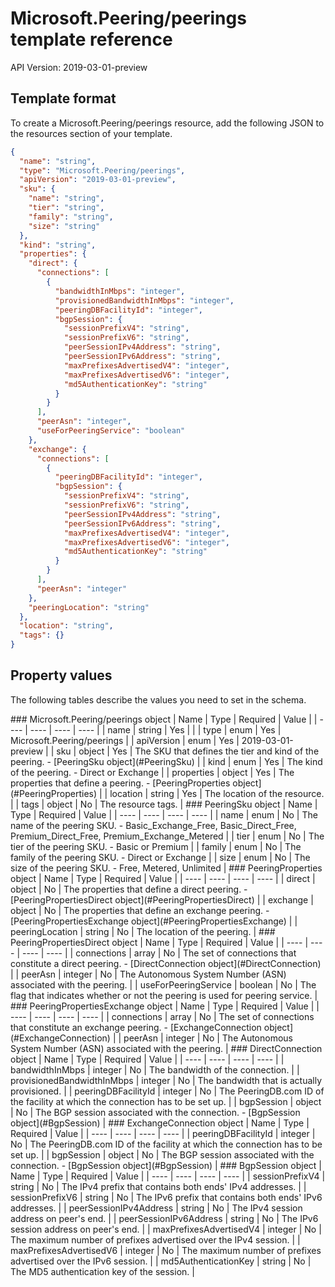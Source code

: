 # Microsoft.Peering/peerings template reference
API Version: 2019-03-01-preview
## Template format

To create a Microsoft.Peering/peerings resource, add the following JSON to the resources section of your template.

```json
{
  "name": "string",
  "type": "Microsoft.Peering/peerings",
  "apiVersion": "2019-03-01-preview",
  "sku": {
    "name": "string",
    "tier": "string",
    "family": "string",
    "size": "string"
  },
  "kind": "string",
  "properties": {
    "direct": {
      "connections": [
        {
          "bandwidthInMbps": "integer",
          "provisionedBandwidthInMbps": "integer",
          "peeringDBFacilityId": "integer",
          "bgpSession": {
            "sessionPrefixV4": "string",
            "sessionPrefixV6": "string",
            "peerSessionIPv4Address": "string",
            "peerSessionIPv6Address": "string",
            "maxPrefixesAdvertisedV4": "integer",
            "maxPrefixesAdvertisedV6": "integer",
            "md5AuthenticationKey": "string"
          }
        }
      ],
      "peerAsn": "integer",
      "useForPeeringService": "boolean"
    },
    "exchange": {
      "connections": [
        {
          "peeringDBFacilityId": "integer",
          "bgpSession": {
            "sessionPrefixV4": "string",
            "sessionPrefixV6": "string",
            "peerSessionIPv4Address": "string",
            "peerSessionIPv6Address": "string",
            "maxPrefixesAdvertisedV4": "integer",
            "maxPrefixesAdvertisedV6": "integer",
            "md5AuthenticationKey": "string"
          }
        }
      ],
      "peerAsn": "integer"
    },
    "peeringLocation": "string"
  },
  "location": "string",
  "tags": {}
}
```
## Property values

The following tables describe the values you need to set in the schema.

<a id="Microsoft.Peering/peerings" />
### Microsoft.Peering/peerings object
|  Name | Type | Required | Value |
|  ---- | ---- | ---- | ---- |
|  name | string | Yes |  |
|  type | enum | Yes | Microsoft.Peering/peerings |
|  apiVersion | enum | Yes | 2019-03-01-preview |
|  sku | object | Yes | The SKU that defines the tier and kind of the peering. - [PeeringSku object](#PeeringSku) |
|  kind | enum | Yes | The kind of the peering. - Direct or Exchange |
|  properties | object | Yes | The properties that define a peering. - [PeeringProperties object](#PeeringProperties) |
|  location | string | Yes | The location of the resource. |
|  tags | object | No | The resource tags. |


<a id="PeeringSku" />
### PeeringSku object
|  Name | Type | Required | Value |
|  ---- | ---- | ---- | ---- |
|  name | enum | No | The name of the peering SKU. - Basic_Exchange_Free, Basic_Direct_Free, Premium_Direct_Free, Premium_Exchange_Metered |
|  tier | enum | No | The tier of the peering SKU. - Basic or Premium |
|  family | enum | No | The family of the peering SKU. - Direct or Exchange |
|  size | enum | No | The size of the peering SKU. - Free, Metered, Unlimited |


<a id="PeeringProperties" />
### PeeringProperties object
|  Name | Type | Required | Value |
|  ---- | ---- | ---- | ---- |
|  direct | object | No | The properties that define a direct peering. - [PeeringPropertiesDirect object](#PeeringPropertiesDirect) |
|  exchange | object | No | The properties that define an exchange peering. - [PeeringPropertiesExchange object](#PeeringPropertiesExchange) |
|  peeringLocation | string | No | The location of the peering. |


<a id="PeeringPropertiesDirect" />
### PeeringPropertiesDirect object
|  Name | Type | Required | Value |
|  ---- | ---- | ---- | ---- |
|  connections | array | No | The set of connections that constitute a direct peering. - [DirectConnection object](#DirectConnection) |
|  peerAsn | integer | No | The Autonomous System Number (ASN) associated with the peering. |
|  useForPeeringService | boolean | No | The flag that indicates whether or not the peering is used for peering service. |


<a id="PeeringPropertiesExchange" />
### PeeringPropertiesExchange object
|  Name | Type | Required | Value |
|  ---- | ---- | ---- | ---- |
|  connections | array | No | The set of connections that constitute an exchange peering. - [ExchangeConnection object](#ExchangeConnection) |
|  peerAsn | integer | No | The Autonomous System Number (ASN) associated with the peering. |


<a id="DirectConnection" />
### DirectConnection object
|  Name | Type | Required | Value |
|  ---- | ---- | ---- | ---- |
|  bandwidthInMbps | integer | No | The bandwidth of the connection. |
|  provisionedBandwidthInMbps | integer | No | The bandwidth that is actually provisioned. |
|  peeringDBFacilityId | integer | No | The PeeringDB.com ID of the facility at which the connection has to be set up. |
|  bgpSession | object | No | The BGP session associated with the connection. - [BgpSession object](#BgpSession) |


<a id="ExchangeConnection" />
### ExchangeConnection object
|  Name | Type | Required | Value |
|  ---- | ---- | ---- | ---- |
|  peeringDBFacilityId | integer | No | The PeeringDB.com ID of the facility at which the connection has to be set up. |
|  bgpSession | object | No | The BGP session associated with the connection. - [BgpSession object](#BgpSession) |


<a id="BgpSession" />
### BgpSession object
|  Name | Type | Required | Value |
|  ---- | ---- | ---- | ---- |
|  sessionPrefixV4 | string | No | The IPv4 prefix that contains both ends' IPv4 addresses. |
|  sessionPrefixV6 | string | No | The IPv6 prefix that contains both ends' IPv6 addresses. |
|  peerSessionIPv4Address | string | No | The IPv4 session address on peer's end. |
|  peerSessionIPv6Address | string | No | The IPv6 session address on peer's end. |
|  maxPrefixesAdvertisedV4 | integer | No | The maximum number of prefixes advertised over the IPv4 session. |
|  maxPrefixesAdvertisedV6 | integer | No | The maximum number of prefixes advertised over the IPv6 session. |
|  md5AuthenticationKey | string | No | The MD5 authentication key of the session. |

